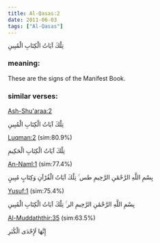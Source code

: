 ```yaml
---
title: Al-Qasas:2
date: 2011-06-03
tags: ["Al-Qasas"]
---
```

تِلْكَ آيَاتُ الْكِتَابِ الْمُبِينِ
### meaning: 
These are the signs of the Manifest Book.
### similar verses: 

[Ash-Shu'araa:2](/26/2)

تِلْكَ آيَاتُ الْكِتَابِ الْمُبِينِ

[Luqman:2](/31/2) (sim:80.9%)

تِلْكَ آيَاتُ الْكِتَابِ الْحَكِيمِ

[An-Naml:1](/27/1) (sim:77.4%)

بِسْمِ اللَّهِ الرَّحْمَٰنِ الرَّحِيمِ طس ۚ تِلْكَ آيَاتُ الْقُرْآنِ وَكِتَابٍ مُبِينٍ

[Yusuf:1](/12/1) (sim:75.4%)

بِسْمِ اللَّهِ الرَّحْمَٰنِ الرَّحِيمِ الر ۚ تِلْكَ آيَاتُ الْكِتَابِ الْمُبِينِ

[Al-Muddaththir:35](/74/35) (sim:63.5%)

إِنَّهَا لَإِحْدَى الْكُبَرِ
